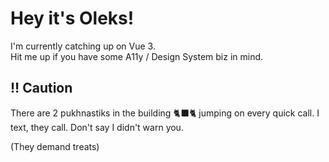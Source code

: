 # Hey it's Oleks!

I'm currently catching up on Vue 3. <br>
Hit me up if you have some A11y / Design System biz in mind.

## ‼ Caution
There are 2 pukhnastiks in the building 🐈‍⬛🐈 jumping on every quick call.
I text, they call. 
Don't say I didn't warn you.

(They demand treats)
